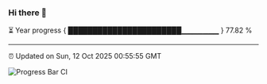 ### Hi there 👋

⏳ Year progress { ███████████████████████▁▁▁▁▁▁▁ } 77.82 %

---

⏰ Updated on Sun, 12 Oct 2025 00:55:55 GMT

![Progress Bar CI](https://github.com/Shyam-Makwana/GitHub-Actions-Demo/workflows/Progress%20Bar%20CI/badge.svg)
